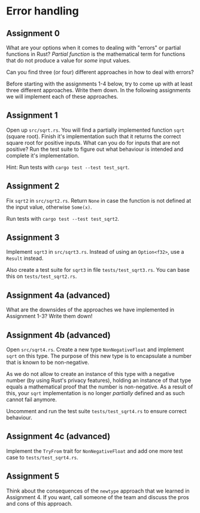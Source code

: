 # Error handling

## Assignment 0

What are your options when it comes to dealing with "errors" or partial
functions in Rust? _Partial function_ is the mathematical term for functions
that do not produce a value for _some_ input values.

Can you find three (or four) different approaches in how to deal with errors?

Before starting with the assignments 1-4 below, try to come up with at least
three different approaches. Write them down. In the following assignments we
will implement each of these approaches.

## Assignment 1

Open up `src/sqrt.rs`. You will find a partially implemented function `sqrt`
(square root). Finish it's implementation such that it returns the correct
square root for positive inputs. What can you do for inputs that are not
positive? Run the test suite to figure out what behaviour is intended and
complete it's implementation.

Hint: Run tests with `cargo test --test test_sqrt`.

## Assignment 2

Fix `sqrt2` in `src/sqrt2.rs`. Return `None` in case the function is not
defined at the input value, otherwise `Some(x)`.

Run tests with `cargo test --test test_sqrt2`.

## Assignment 3

Implement `sqrt3` in `src/sqrt3.rs`. Instead of using an `Option<f32>`, use a
`Result` instead.

Also create a test suite for `sqrt3` in file `tests/test_sqrt3.rs`. You can
base this on `tests/test_sqrt2.rs`.

## Assignment 4a (advanced)

What are the downsides of the approaches we have implemented in Assignment 1-3?
Write them down!

## Assignment 4b (advanced)

Open `src/sqrt4.rs`. Create a new type `NonNegativeFloat` and implement `sqrt`
on this type. The purpose of this new type is to encapsulate a number that is
known to be non-negative.

As we do not allow to create an instance of this type with a negative number
(by using Rust's privacy features), holding an instance of that type equals a
mathematical proof that the number is non-negative.  As a result of this, your
`sqrt` implementation is no longer _partially_ defined and as such cannot fail
anymore.

Uncomment and run the test suite `tests/test_sqrt4.rs` to ensure correct
behaviour.

## Assignment 4c (advanced)

Implement the `TryFrom` trait for `NonNegativeFloat` and add one more test
case to `tests/test_sqrt4.rs`.

## Assignment 5

Think about the consequences of the `newtype` approach that we learned in
Assignment 4. If you want, call someone of the team and discuss the pros and
cons of this approach.
